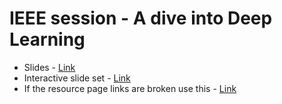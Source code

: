# IEEE session - A dive into Deep Learning
* Slides - [Link](https://github.com/savindi-wijenayaka/tech-talks/blob/main/21-10-10-IEEE-A-Dive-into-Deep-Learning/A%20Dive%20into%20Deep%20Learning.pdf)
* Interactive slide set - [Link](https://www.canva.com/design/DAErp5XTpws/q-nxGsyAmTXy3P3mWllPeg/view?utm_content=DAErp5XTpws&utm_campaign=designshare&utm_medium=link&utm_source=sharebutton)
* If the resource page links are broken use this - [Link](https://docs.google.com/document/d/1DoAT_ZYNhhy-A_rOWo9WRoOBSElqKfeslN_YdN-nMZ0/edit?usp=sharing)
